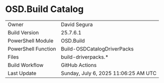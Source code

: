 ﻿# OSD.Build Catalog

| | |
|-|-|
| Owner | David Segura |
| Build Version | 25.7.6.1 |
| PowerShell Module | OSD.Build |
| PowerShell Function | Build-OSDCatalogDriverPacks |
| Files | build-driverpacks.* |
| Build Workflow | GitHub Actions |
| Last Update | Sunday, July 6, 2025 11:06:25 AM UTC |
